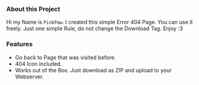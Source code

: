 ### About this Project

Hi my Name is `PinkPaw`. I created this simple Error 404 Page. You can use it freely. 
Just one simple Rule, do not change the Download Tag. Enjoy :3

### Features

- Go back to Page that was visited before.
- 404 Icon included.
- Works out of the Box. Just download as ZIP and upload to your Webserver.
